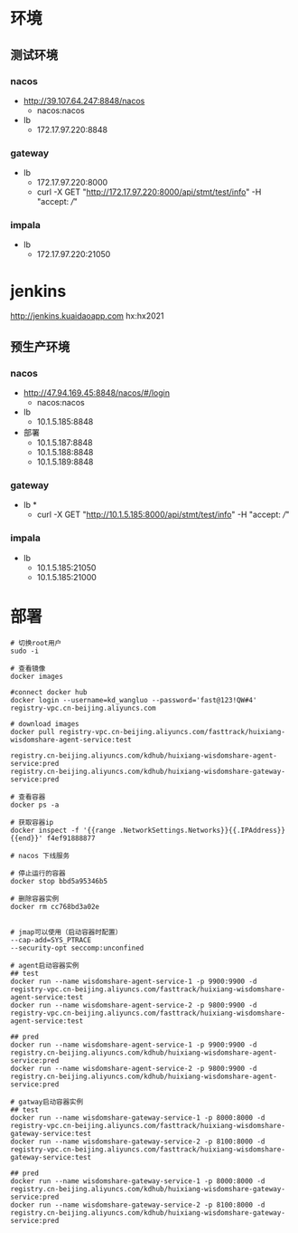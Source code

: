 # 环境
## 测试环境
### nacos
* http://39.107.64.247:8848/nacos
    * nacos:nacos
* lb
    * 172.17.97.220:8848
### gateway
* lb
    * 172.17.97.220:8000
    * curl -X GET "http://172.17.97.220:8000/api/stmt/test/info" -H  "accept: */*"
### impala
* lb
    * 172.17.97.220:21050

# jenkins

http://jenkins.kuaidaoapp.com
hx:hx2021

## 预生产环境
### nacos
* http://47.94.169.45:8848/nacos/#/login
    * nacos:nacos
* lb
    * 10.1.5.185:8848
* 部署
    * 10.1.5.187:8848
    * 10.1.5.188:8848
    * 10.1.5.189:8848

### gateway
* lb
    * 
    * curl -X GET "http://10.1.5.185:8000/api/stmt/test/info" -H  "accept: */*"
### impala
* lb
    * 10.1.5.185:21050
    * 10.1.5.185:21000


# 部署
```shell
# 切换root用户
sudo -i

# 查看镜像
docker images

#connect docker hub
docker login --username=kd_wangluo --password='fast@123!QW#4' registry-vpc.cn-beijing.aliyuncs.com

# download images
docker pull registry-vpc.cn-beijing.aliyuncs.com/fasttrack/huixiang-wisdomshare-agent-service:test

registry.cn-beijing.aliyuncs.com/kdhub/huixiang-wisdomshare-agent-service:pred
registry.cn-beijing.aliyuncs.com/kdhub/huixiang-wisdomshare-gateway-service:pred

# 查看容器
docker ps -a

# 获取容器ip 
docker inspect -f '{{range .NetworkSettings.Networks}}{{.IPAddress}}{{end}}' f4ef91888877

# nacos 下线服务

# 停止运行的容器
docker stop bbd5a95346b5

# 删除容器实例
docker rm cc768bd3a02e


# jmap可以使用（启动容器时配置）
--cap-add=SYS_PTRACE 
--security-opt seccomp:unconfined

# agent启动容器实例
## test
docker run --name wisdomshare-agent-service-1 -p 9900:9900 -d registry-vpc.cn-beijing.aliyuncs.com/fasttrack/huixiang-wisdomshare-agent-service:test
docker run --name wisdomshare-agent-service-2 -p 9800:9900 -d registry-vpc.cn-beijing.aliyuncs.com/fasttrack/huixiang-wisdomshare-agent-service:test

## pred
docker run --name wisdomshare-agent-service-1 -p 9900:9900 -d registry.cn-beijing.aliyuncs.com/kdhub/huixiang-wisdomshare-agent-service:pred
docker run --name wisdomshare-agent-service-2 -p 9800:9900 -d registry.cn-beijing.aliyuncs.com/kdhub/huixiang-wisdomshare-agent-service:pred

# gatway启动容器实例
## test
docker run --name wisdomshare-gateway-service-1 -p 8000:8000 -d registry-vpc.cn-beijing.aliyuncs.com/fasttrack/huixiang-wisdomshare-gateway-service:test
docker run --name wisdomshare-gateway-service-2 -p 8100:8000 -d registry-vpc.cn-beijing.aliyuncs.com/fasttrack/huixiang-wisdomshare-gateway-service:test

## pred
docker run --name wisdomshare-gateway-service-1 -p 8000:8000 -d registry.cn-beijing.aliyuncs.com/kdhub/huixiang-wisdomshare-gateway-service:pred
docker run --name wisdomshare-gateway-service-2 -p 8100:8000 -d registry.cn-beijing.aliyuncs.com/kdhub/huixiang-wisdomshare-gateway-service:pred

```

